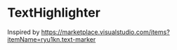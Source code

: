 # TextHighlighter

Inspired by https://marketplace.visualstudio.com/items?itemName=ryu1kn.text-marker
